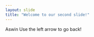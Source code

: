 ```yaml
---
layout: slide
title: "Welcome to our second slide!"
---
```

Aswin
Use the left arrow to go back!




